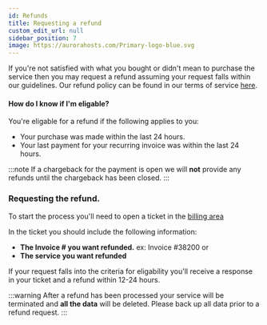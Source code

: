 ```yaml
---
id: Refunds
title: Requesting a refund
custom_edit_url: null
sidebar_position: 7
image: https://aurorahosts.com/Primary-logo-blue.svg
---
```


If you're not satisfied with what you bought or didn't mean to purchase the service then you may request a refund assuming your request falls within our guidelines. Our refund policy can be found in our terms of service [here](https://aurorahosts.com/tos.pdf).

#### How do I know if I'm eligable?

You're eligable for a refund if the following applies to you:

* Your purchase was made within the last 24 hours.
* Your last payment for your recurring invoice was within the last 24 hours.

:::note
If a chargeback for the payment is open we will **not** provide any refunds until the chargeback has been closed.
:::

### Requesting the refund.

To start the process you'll need to open a ticket in the [billing area](https://billing.aurorahosts.com)

In the ticket you should include the following information:

* **The Invoice # you want refunded.**
ex: Invoice #38200
or
* **The service you want refunded**

If your request falls into the criteria for eligability you'll receive a response in your ticket and a refund within 12-24 hours.

:::warning
After a refund has been processed your service will be terminated and **all the data** will be deleted. Please back up all data prior to a refund request.
:::
